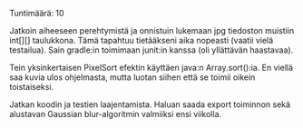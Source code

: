 Tuntimäärä: 10

Jatkoin aiheeseen perehtymistä ja onnistuin lukemaan jpg tiedoston muistiin int[][] taulukkona. Tämä tapahtuu tietääkseni aika nopeasti (vaatii vielä testailua).
Sain gradle:in toimimaan junit:in kanssa (oli yllättävän haastavaa). 

Tein yksinkertaisen PixelSort efektin käyttäen java:n Array.sort():ia. En viellä saa kuvia ulos ohjelmasta, mutta luotan siihen että se toimii oikein toistaiseksi.

Jatkan koodin ja testien laajentamista. Haluan saada export toiminnon sekä alustavan Gaussian blur-algoritmin valmiiksi ensi viikolla.
